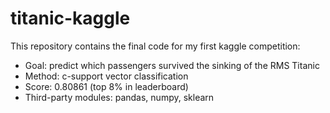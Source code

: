 # titanic-kaggle
This repository contains the final code for my first kaggle competition:
- Goal: predict which passengers survived the sinking of the RMS Titanic
- Method: c-support vector classification
- Score: 0.80861 (top 8% in leaderboard)
- Third-party modules: pandas, numpy, sklearn
